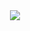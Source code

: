 <div align="center">
  <a href="https://github.com/TICSystems">
    <img src="https://avatars.githubusercontent.com/u/129399882?s=200&v=4">
  </a>
</div>
